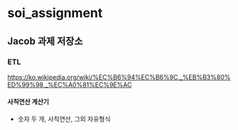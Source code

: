 # soi_assignment

## Jacob 과제 저장소

### ETL
<https://ko.wikipedia.org/wiki/%EC%B6%94%EC%B6%9C,_%EB%B3%80%ED%99%98,_%EC%A0%81%EC%9E%AC>

#### 사칙연산 계산기
- 숫자 두 개, 사칙연산, 그외 자유형식